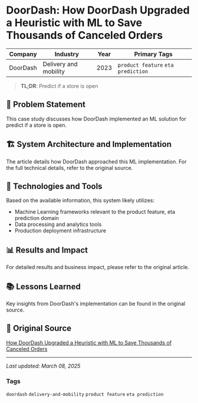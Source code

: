 # DoorDash: How DoorDash Upgraded a Heuristic with ML to Save Thousands of Canceled Orders

| Company | Industry | Year | Primary Tags | 
|---------|----------|------|--------------|
| DoorDash | Delivery and mobility | 2023 | `product feature` `eta prediction` |

> **TL;DR**: Predict if a store is open

## 📝 Problem Statement

This case study discusses how DoorDash implemented an ML solution for predict if a store is open.

## 🏗️ System Architecture and Implementation

The article details how DoorDash approached this ML implementation. For the full technical details, refer to the original source.

## 🔧 Technologies and Tools

Based on the available information, this system likely utilizes:

- Machine Learning frameworks relevant to the product feature, eta prediction domain
- Data processing and analytics tools
- Production deployment infrastructure

## 📊 Results and Impact

For detailed results and business impact, please refer to the original article.

## 📚 Lessons Learned

Key insights from DoorDash's implementation can be found in the original source.

## 🔗 Original Source

[How DoorDash Upgraded a Heuristic with ML to Save Thousands of Canceled Orders](https://doordash.engineering/2023/01/10/how-doordash-upgraded-a-heuristic-with-ml-to-save-thousands-of-canceled-orders/)

---

*Last updated: March 08, 2025*

### Tags

`doordash` `delivery-and-mobility` `product feature` `eta prediction`
